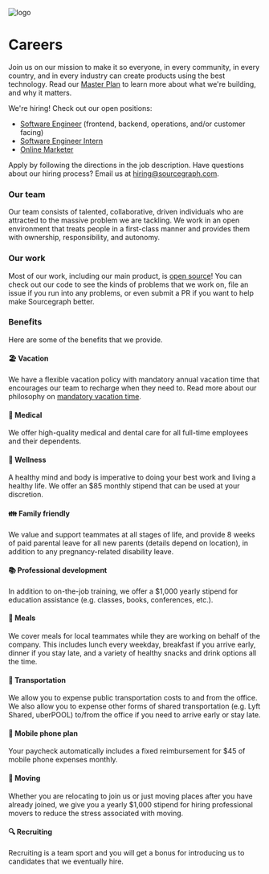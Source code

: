![logo](https://sourcegraph.com/.assets/img/sourcegraph-light-head-logo.svg)

# Careers

Join us on our mission to make it so everyone, in every community, in every country, and in every industry can create products using the best technology. Read our [Master Plan](https://about.sourcegraph.com/plan) to learn more about what we're building, and why it matters.

We're hiring! Check out our open positions:

- [Software Engineer](job-descriptions/software-engineer.md) (frontend, backend, operations, and/or customer facing)
- [Software Engineer Intern](job-descriptions/software-engineer-intern.md)
- [Online Marketer](job-descriptions/online-marketer.md)

Apply by following the directions in the job description. Have questions about our hiring process? Email us at hiring@sourcegraph.com.

### Our team

Our team consists of talented, collaborative, driven individuals who are attracted to the massive problem we are tackling. We work in an open environment that treats people in a first-class manner and provides them with ownership, responsibility, and autonomy.

### Our work

Most of our work, including our main product, is [open source](https://github.com/sourcegraph)! You can check out our code to see the kinds of problems that we work on, file an issue if you run into any problems, or even submit a PR if you want to help make Sourcegraph better.

### Benefits

Here are some of the benefits that we provide.

#### 🏖️ Vacation

We have a flexible vacation policy with mandatory annual vacation time that encourages our team to recharge when they need to. Read more about our philosophy on [mandatory vacation time](https://about.sourcegraph.com/blog/why-vacation-at-tech-companies-should-be-mandatory-better-code-happier-people).

#### 🏥 Medical

We offer high-quality medical and dental care for all full-time employees and their dependents.

#### 🏃 Wellness

A healthy mind and body is imperative to doing your best work and living a healthy life. We offer an \$85 monthly stipend that can be used at your discretion.

#### 👪 Family friendly

We value and support teammates at all stages of life, and provide 8 weeks of paid parental leave for all new parents (details depend on location), in addition to any pregnancy-related disability leave.

#### 📚 Professional development

In addition to on-the-job training, we offer a \$1,000 yearly stipend for education assistance (e.g. classes, books, conferences, etc.).

#### 🍲 Meals

We cover meals for local teammates while they are working on behalf of the company. This includes lunch every weekday, breakfast if you arrive early, dinner if you stay late, and a variety of healthy snacks and drink options all the time.

#### 🚉 Transportation

We allow you to expense public transportation costs to and from the office. We also allow you to expense other forms of shared transportation (e.g. Lyft Shared, uberPOOL) to/from the office if you need to arrive early or stay late.

#### 📱 Mobile phone plan

Your paycheck automatically includes a fixed reimbursement for \$45 of mobile phone expenses monthly.

#### 🚚 Moving

Whether you are relocating to join us or just moving places after you have already joined, we give you a yearly \$1,000 stipend for hiring professional movers to reduce the stress associated with moving.

#### 🔍 Recruiting

Recruiting is a team sport and you will get a bonus for introducing us to candidates that we eventually hire.
